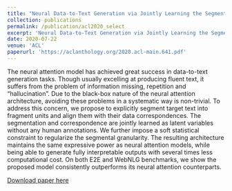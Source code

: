 ```yaml
---
title: "Neural Data-to-Text Generation via Jointly Learning the Segmentation and Correspondence"
collection: publications
permalink: /publication/acl2020_select
excerpt: 'Neural Data-to-Text Generation via Jointly Learning the Segmentation and Correspondence'
date: 2020-07-22
venue: 'ACL'
paperurl: 'https://aclanthology.org/2020.acl-main.641.pdf'
---
```

The neural attention model has achieved great success in data-to-text generation tasks. Though usually excelling at producing fluent text, it suffers from the problem of information missing, repetition and “hallucination”. Due to the black-box nature of the neural attention architecture, avoiding these problems in a systematic way is non-trivial. To address this concern, we propose to explicitly segment target text into fragment units and align them with their data correspondences. The segmentation and correspondence are jointly learned as latent variables without any human annotations. We further impose a soft statistical constraint to regularize the segmental granularity. The resulting architecture maintains the same expressive power as neural attention models, while being able to generate fully interpretable outputs with several times less computational cost. On both E2E and WebNLG benchmarks, we show the proposed model consistently outperforms its neural attention counterparts.

[Download paper here](https://aclanthology.org/2020.acl-main.641.pdf)
